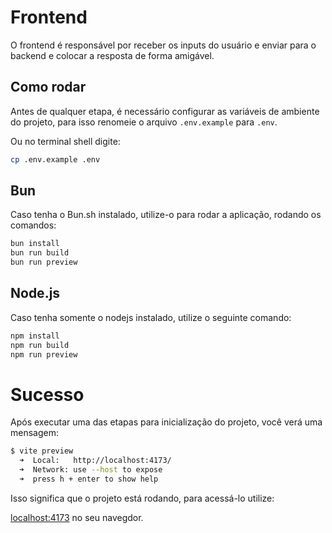 # Frontend

O frontend é responsável por receber os inputs do usuário e enviar para o backend e colocar a resposta de forma amigável.

## Como rodar

Antes de qualquer etapa, é necessário configurar as variáveis de ambiente do projeto, para isso renomeie o arquivo `.env.example` para `.env`.

Ou no terminal shell digite:

```sh
cp .env.example .env
```

## Bun

Caso tenha o Bun.sh instalado, utilize-o para rodar a aplicação, rodando os comandos:

```sh
bun install
bun run build
bun run preview
```

## Node.js

Caso tenha somente o nodejs instalado, utilize o seguinte comando:

```sh
npm install
npm run build
npm run preview
```

# Sucesso

Após executar uma das etapas para inicialização do projeto, você verá uma mensagem:

```sh
$ vite preview
  ➜  Local:   http://localhost:4173/
  ➜  Network: use --host to expose
  ➜  press h + enter to show help
```

Isso significa que o projeto está rodando, para acessá-lo utilize:

[localhost:4173](http://localhost:4173/) no seu navegdor.